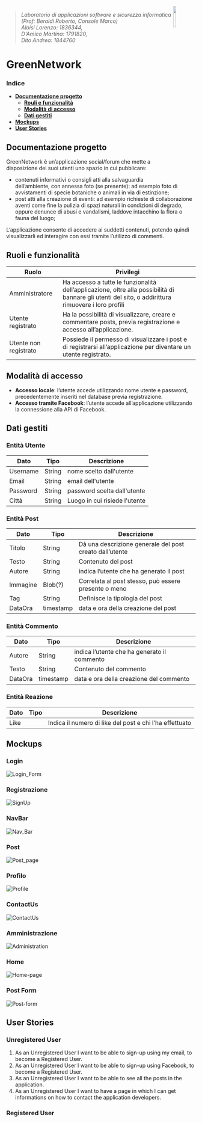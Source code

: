 <img width="12%" src="img/logo.jpeg" align="right">

>*Laboratorio di applicazioni software e sicurezza informatica  (Prof: Beraldi Roberto, Console Marco)<br/>
>Aloisi Lorenzo: 1836344, <br>D'Amico Martina: 1791820, <br>Dito Andrea: 1844760*

<h1>GreenNetwork </h1>

### Indice
- **[Documentazione progetto](#documentazione-progetto)**
  - **[Rouli e funzionalità](#ruoli-e-funzionalità)**
  - **[Modalità di accesso](#modalità-di-accesso)**
  - **[Dati gestiti](#dati-gestiti)**
- **[Mockups](#mockups)**
  <!--- - **[Login](#login)**
  - **[Registrazione](#registrazione)**
  - **[NavBar](#navbar)**
  - **[Post](#post)**
  - **[Profilo](#profilo)**
  - **[ContactUs](#contactus)**
  - **[Amministrazione](#amministrazione)**
  - **[Home](#home)**
  - **[Post Form](#post-form)**)--->
- **[User Stories](#user-stories)**
  




## Documentazione progetto
GreenNetwork è un’applicazione social/forum che mette a disposizione dei suoi utenti uno spazio in cui pubblicare:
* contenuti informativi o consigli atti alla salvaguardia dell’ambiente, con annessa foto (se presente):  ad esempio foto di avvistamenti di specie botaniche o animali in via di estinzione;
* post atti alla creazione di eventi: ad esempio richieste di collaborazione aventi come fine la pulizia di spazi naturali in condizioni di degrado, oppure denunce di abusi e vandalismi, laddove intacchino la flora o fauna del luogo;

L’applicazione consente di accedere ai suddetti contenuti, potendo quindi visualizzarli ed interagire con essi tramite l’utilizzo di commenti.



## Ruoli e funzionalità
|Ruolo|Privilegi|
|-------|-------|
|Amministratore|Ha accesso a tutte le funzionalità dell’applicazione, oltre alla possibilità di bannare gli utenti del sito, o addirittura rimuovere i loro profili|
|Utente registrato| Ha la possibilità di visualizzare, creare e commentare posts, previa registrazione e accesso all’applicazione.|
|Utente non registrato| Possiede il permesso di visualizzare i post e di registrarsi all’applicazione per diventare un utente registrato.|


## Modalità di accesso
* **Accesso locale**: l’utente accede utilizzando nome utente e password, precedentemente inseriti nel database previa registrazione.
* **Accesso tramite Facebook**: l’utente accede all’applicazione utilizzando la connessione alla API di Facebook.

## Dati gestiti
### Entità Utente
|Dato|Tipo|Descrizione|
|-------|-------|---------|
|Username|String|nome scelto dall'utente|
|Email|String|email dell'utente|
|Password|String|password scelta dall'utente|
|Città|String|Luogo in cui risiede l'utente|

### Entità Post
|Dato|Tipo|Descrizione|
|-------|-------|---------|
|Titolo|String|Dà una descrizione generale del post creato dall’utente|
|Testo|String|Contenuto del post |
|Autore|String|indica l’utente che ha generato il post|
|Immagine|Blob(?)|Correlata al post stesso, può essere presente o meno|
|Tag|String|Definisce la tipologia del post|
|DataOra|timestamp|data e ora della creazione del post|

### Entità Commento
|Dato|Tipo|Descrizione|
|-------|-------|---------|
|Autore|String|indica l’utente che ha generato il commento|
|Testo|String|Contenuto del commento|
|DataOra|timestamp|data e ora della creazione del commento|

### Entità Reazione
|Dato|Tipo|Descrizione|
|-------|-------|---------|
|Like||Indica il numero di like del post e chi l’ha effettuato|


## Mockups
### Login
![Login_Form](img/Mockups/Login_Form.png)

### Registrazione
![SignUp](img/Mockups/SignUp.png)

### NavBar
![Nav_Bar](img/Mockups/Nav_Bar.png)

### Post
![Post_page](img/Mockups/Post_page.png)

### Profilo
![Profile](img/Mockups/Profile.png)

### ContactUs
![ContactUs](img/Mockups/ContactUs.png)

### Amministrazione
![Administration](img/Mockups/Administration.png)

### Home
![Home-page](img/Mockups/Home-page.png)

### Post Form
![Post-form](img/Mockups/Post-form.png)

## User Stories

### Unregistered User
1. As an Unregistered User I want to be able to sign-up using my email, to become a Registered User.
2. As an Unregistered User I want to be able to sign-up using Facebook, to become a Registered User.
3. As an Unregistered User I want to be able to see all the posts in the application. 
4. As an Unregistered User I want to have a page in which I can get informations on how to contact the application developers.

### Registered User
